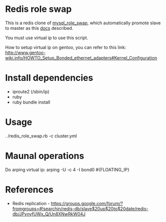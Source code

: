 Redis role swap
===============

This is a redis clone of [mysql_role_swap](https://github.com/37signals/mysql_role_swap), which automatically promote slave to master as this [docs](http://redis.io/topics/admin) described.

You must use virtual ip to use this script.

How to setup virtual ip on gentoo, you can refer to this link: http://www.gentoo-wiki.info/HOWTO_Setup_Bonded_ethernet_adapters#Kernel_Configuration


Install dependencies
====================

- iproute2 (/sbin/ip)
- ruby
- ruby bundle install

Usage
=====

.   /redis_role_swap.rb -c cluster.yml

Maunal operations
=================

Do arping virtual ip: arping -U -c 4 -I bond0 #{FLOATING_IP}

References
==========

- Redis replication - https://groups.google.com/forum/?fromgroups=#!searchin/redis-db/slave$20up$20to$20date/redis-db/JPvnyfUWx_Q/Un8XNwRkW04J
